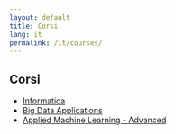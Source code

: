 ```yaml
---
layout: default
title: Corsi
lang: it
permalink: /it/courses/
---
```


<style type="text/css" media="screen">
  .container {
    margin: 10px auto;
    max-width: 600px;
    text-align: center;
  }
  h1 {
    margin: 30px 0;
    font-size: 4em;
    line-height: 1;
    letter-spacing: -1px;
  }
</style>

## Corsi

- [Informatica](/it/courses/co/informatica/)
- [Big Data Applications](/it/courses/co/bigdata/)
- [Applied Machine Learning - Advanced](/it/courses/co/appliedML/)
